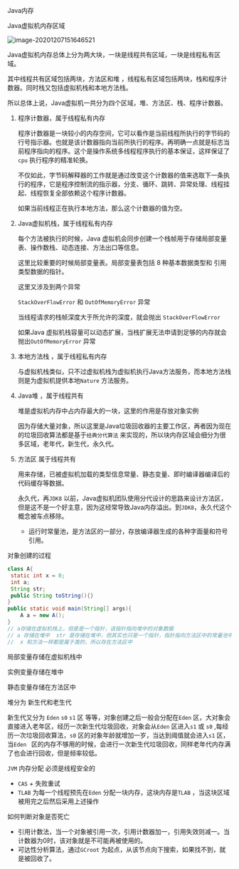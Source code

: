 Java内存

Java虚拟机内存区域

![image-20201207151646521](C:\Users\smallwhite\AppData\Roaming\Typora\typora-user-images\image-20201207151646521.png)

Java虚拟机内存总体上分为两大块，一块是线程共有区域，一块是线程私有区域。

其中线程共有区域包括两块，方法区和堆 ，线程私有区域包括两块，栈和程序计数器。同时栈又包括虚拟机栈和本地方法栈。

所以总体上说，Java虚拟机一共分为四个区域，堆、方法区、栈、程序计数器。

1. 程序计数器，属于线程私有内存

   程序计数器是一块较小的内存空间，它可以看作是当前线程所执行的字节码的行号指示器。也就是该计数器指向当前所执行的程序。再明确一点就是标志当前程序指向的程序。这个是操作系统多线程程序执行的基本保证，这样保证了`cpu` 执行程序的精准轮换。

   不仅如此，字节码解释器的工作就是通过改变这个计数器的值来选取下一条执行的程序，它是程序控制流的指示器，分支、循环、跳转、异常处理、线程挂起、线程恢复全部依赖这个程序计数器。

   如果当前线程正在执行本地方法，那么这个计数器的值为空。

2. Java虚拟机栈，属于线程私有内存

   每个方法被执行的时候，Java 虚拟机会同步创建一个栈帧用于存储局部变量表、操作数栈、动态连接、方法出口等信息。

   这里比较重要的时候局部变量表。局部变量表包括 8 种基本数据类型和 引用类型数据的指针。

   这里又涉及到两个异常

   `StackOverFlowError` 和 `OutOfMemoryError` 异常

   当线程请求的栈帧深度大于所允许的深度，就会抛出 `StackOverFlowError`

   如果Java 虚拟机栈容量可以动态扩展，当栈扩展无法申请到足够的内存就会抛出`OutOfMemoryError` 异常 

3. 本地方法栈 ，属于线程私有内存

   与虚拟机栈类似，只不过虚拟机栈为虚拟机执行Java方法服务，而本地方法栈则是为虚拟机提供本地`Nature` 方法服务。

4. Java堆 ，属于线程共有

   堆是虚拟机内存中占内存最大的一块，这里的作用是存放对象实例

   因为存储大量对象，所以这里是Java垃圾回收器的主要工作区，再者因为现在的垃圾回收算法都是基于`经典分代算法` 来实现的，所以块内存区域会细分为很多区域，老年代，新生代，永久代。

5. 方法区  属于线程共有

   用来存储，已被虚拟机加载的类型信息常量、静态变量、即时编译器编译后的代码缓存等数据。

   永久代，再`JDK8` 以前，Java虚拟机团队使用分代设计的思路来设计方法区，但是这不是一个好主意，因为这经常导致Java内存溢出。到`JDK8`，永久代这个概念被车点移除。

   - 运行时常量池，是方法区的一部分，存放编译器生成的各种字面量和符号引用。



对象创建的过程

```java
class A{
 static int x = 0;
 int a;
 String str;
 public String toString(){}
}
public static void main(String[] args){
    A a = new A();
}
// a存储在虚拟机栈上，但是是一个指针，该指针指向堆中的对象数据
// a 存储在堆中  str 是存储在堆中，但其实也只是一个指针，指针指向方法区中的常量池中的str，toString 方法保存在方法区
//  x 和方法一样都是属于类的，所以存在方法区中
```

局部变量存储在虚拟机栈中

实例变量存储在堆中

静态变量存储在方法区中



堆分为 新生代和老生代 

新生代又分为 `Eden` `s0` `s1` 区 等等，对象创建之后一般会分配在`Eden` 区，大对象会直接进入老年区，经历一次新生代垃圾回收，对象会从`Eden` 区进入`s1` 或 `s0` ,每经历一次垃圾回收算法，`s0` 区的对象年龄就增加一岁，当达到阈值就会进入`s1` 区，当`Eden ` 区的内存不够用的时候，会进行一次新生代垃圾回收，同样老年代内存满了也会进行回收，但是频率较低。





`JVM` 内存分配 必须是线程安全的

- `CAS` + 失败重试
- `TLAB` 为每一个线程预先在`Eden` 分配一块内存，这块内存是`TLAB` ，当这块区域被用完之后然后采用上述操作



如何判断对象是否死亡

- 引用计数法，当一个对象被引用一次，引用计数器加一，引用失效则减一。当计数器为0时，该对象就是不可能再被使用的。
- 可达性分析算法，通过`GCroot` 为起点，从该节点向下搜索，如果找不到，就是被回收了。

